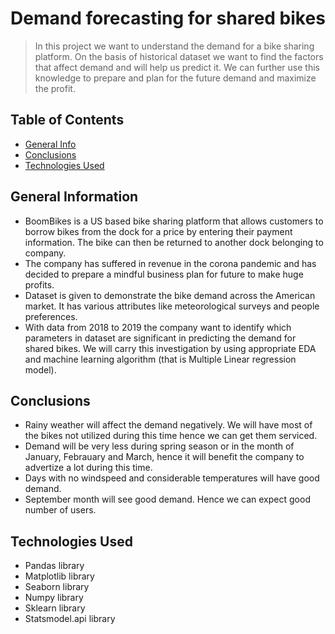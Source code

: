 # Demand forecasting for shared bikes
> In this project we want to understand the demand for a bike sharing platform. On the basis of historical dataset we want to find the factors that affect demand and will help us predict it. We can further use this knowledge to prepare and plan for the future demand and maximize the profit.

## Table of Contents
* [General Info](#general-information)
* [Conclusions](#conclusions)
* [Technologies Used](#technologies-used)

## General Information
- BoomBikes is a US based bike sharing platform that allows customers to borrow bikes from the dock for a price by entering their payment information. The bike can then be returned to another dock belonging to company.
- The company has suffered in revenue in the corona pandemic and has decided to prepare a mindful business plan for future to make huge profits.
- Dataset is given to demonstrate the bike demand across the American market. It has various attributes like meteorological surveys and people preferences.
- With data from 2018 to 2019 the company want to identify which parameters in dataset are significant in predicting the demand for shared bikes. We will carry this investigation by using appropriate EDA and machine learning algorithm (that is Multiple Linear regression model). 

## Conclusions
- Rainy weather will affect the demand negatively. We will have most of the bikes not utilized during this time hence we can get them serviced.
- Demand will be very less during spring season or in the month of January, Febrauary and March, hence it will benefit the company to advertize a lot during this time.
- Days with no windspeed and considerable temperatures will have good demand.
- September month will see good demand. Hence we can expect good number of users.

## Technologies Used
- Pandas library
- Matplotlib library
- Seaborn library
- Numpy library
- Sklearn library
- Statsmodel.api library

